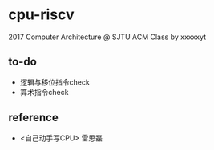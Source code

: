# cpu-riscv

2017 Computer Architecture @ SJTU ACM Class by xxxxxyt

## to-do

- 逻辑与移位指令check
- 算术指令check

## reference

- <自己动手写CPU> 雷思磊